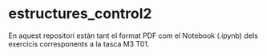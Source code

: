 # estructures_control2
En aquest repositori estàn tant el format PDF com el Notebook (.ipynb) dels exercicis corresponents a la tasca M3 T01.
